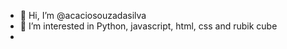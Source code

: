 - 👋 Hi, I’m @acaciosouzadasilva
- 👀 I’m interested in Python, javascript, html, css and rubik cube
- <!--
- 🌱 I’m currently learning ...
- 💞️ I’m looking to collaborate on ...
- 📫 How to reach me ...
-->
<!---
acaciosouzadasilva/acaciosouzadasilva is a ✨ special ✨ repository because its `README.md` (this file) appears on your GitHub profile.
You can click the Preview link to take a look at your changes.
--->
